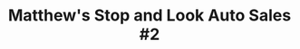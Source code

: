 ---
title: "Matthew's Stop and Look Auto Sales #2"
url: /detroit/matthews-stop-and-look-auto-sales-2/
shop: Autohaus
---